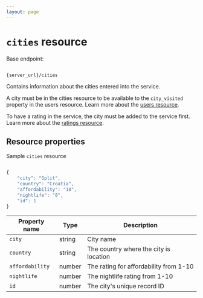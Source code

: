 ```yaml
---
layout: page
---
```


# `cities` resource

Base endpoint:

```shell

{server_url}/cities
```

Contains information about the cities entered into the service.

A city must be in the cities resource to be available to the `city_visited` property in the users resource. Learn more about the [users resource](users.md).

To have a rating in the service, the city must be added to
the service first. Learn more about the [ratings resource](ratings.md).

## Resource properties

Sample `cities` resource

```js

{
    "city": "Split",
    "country": "Croatia",
    "affordability": "10",
    "nightlife": "8",
    "id": 1
}
```

| Property name | Type | Description |
| ------------- | ----------- | ----------- |
| `city` | string | City name |
| `country` | string | The country where the city is location |
| `affordability` | number | The rating for affordability from 1-10|
| `nightlife` | number | The nightlife rating from 1-10 |
| `id` | number | The city's unique record ID |

<!-- ## READ

* [Get all cities](users-get-all-users.md)
* [Get users by ID](users-get-user-by-id.md) -->

